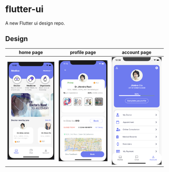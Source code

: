 # flutter-ui

A new Flutter ui design repo.

## Design 
| home page | profile page | account page |
| ------ | ------ | ------ |
|  ![image](https://github.com/TingzhouJia/flutter_medical/raw/master/image/homeScreen.png)  | ![image](https://github.com/TingzhouJia/flutter_medical/raw/master/image/profile.png) |  ![image](https://github.com/TingzhouJia/flutter_medical/raw/master/image/account.png)  |





